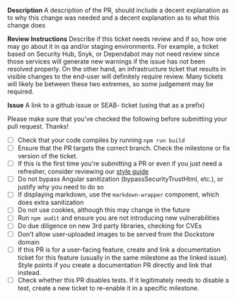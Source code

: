 **Description**
A description of the PR, should include a decent explanation as to why this change was needed and a decent explanation as to what this change does

**Review Instructions**
Describe if this ticket needs review and if so, how one may go about it in qa and/or staging environments.
For example, a ticket based on Security Hub, Snyk, or Dependabot may not need review since those services
will generate new warnings if the issue has not been resolved properly. On the other hand, an infrastructure
ticket that results in visible changes to the end-user will definitely require review.
Many tickets will likely be between these two extremes, so some judgement may be required.

**Issue**
A link to a github issue or SEAB- ticket (using that as a prefix)

Please make sure that you've checked the following before submitting your pull request. Thanks!

- [ ] Check that your code compiles by running `npm run build`
- [ ] Ensure that the PR targets the correct branch. Check the milestone or fix version of the ticket.
- [ ] If this is the first time you're submitting a PR or even if you just need a refresher, consider reviewing our [style guide](https://github.com/dockstore/dockstore/wiki/Dockstore-Frontend-Opinionated-Style-Guide#pr-checklist)
- [ ] Do not bypass Angular sanitization (bypassSecurityTrustHtml, etc.), or justify why you need to do so
- [ ] If displaying markdown, use the `markdown-wrapper` component, which does extra sanitization
- [ ] Do not use cookies, although this may change in the future
- [ ] Run `npm audit` and ensure you are not introducing new vulnerabilities
- [ ] Do due diligence on new 3rd party libraries, checking for CVEs
- [ ] Don't allow user-uploaded images to be served from the Dockstore domain
- [ ] If this PR is for a user-facing feature, create and link a documentation ticket for this feature (usually in the same milestone as the linked issue). Style points if you create a documentation PR directly and link that instead.
- [ ] Check whether this PR disables tests. If it legitimately needs to disable a test, create a new ticket to re-enable it in a specific milestone. 
